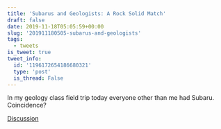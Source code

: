 ```yaml
---
title: 'Subarus and Geologists: A Rock Solid Match'
draft: false
date: 2019-11-18T05:05:59+00:00
slug: '201911180505-subarus-and-geologists'
tags:
  - tweets
is_tweet: true
tweet_info:
  id: '1196172654186680321'
  type: 'post'
  is_thread: False
---
```




In my geology class field trip today everyone other than me had Subaru. Coincidence?

[Discussion](https://x.com/sytelus/status/1196172654186680321)
